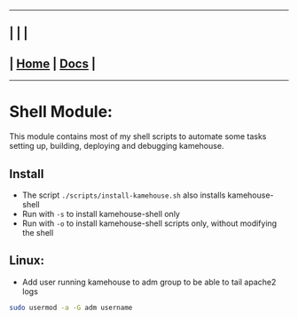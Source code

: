 ---------------------------------------------------------------
| | |
---------------------------------------------------------------
| [Home](/README.md) | [Docs](/docs/README.md) |
---------------------------------------------------------------

*********************

# Shell Module:

This module contains most of my shell scripts to automate some tasks setting up, building, deploying and debugging kamehouse.

## Install

- The script `./scripts/install-kamehouse.sh` also installs kamehouse-shell
- Run with `-s` to install kamehouse-shell only
- Run with `-o` to install kamehouse-shell scripts only, without modifying the shell

## Linux:

- Add user running kamehouse to adm group to be able to tail apache2 logs
```sh
sudo usermod -a -G adm username
```